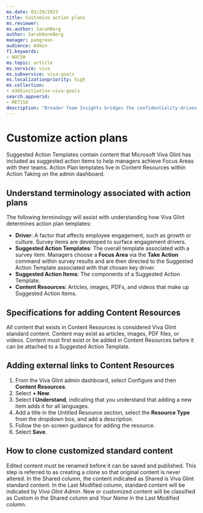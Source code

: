 ```yaml
---
ms.date: 03/29/2023
title: Customize action plans 
ms.reviewer: 
ms.author: SarahBerg
author: SarahAnneBerg
manager: pamgreen
audience: Admin
f1.keywords:
- NOCSH
ms.topic: article
ms.service: viva
ms.subservice: viva-goals
ms.localizationpriority: high
ms.collection:  
- m365initiative-viva-goals  
search.appverid:
- MET150
description: "Broader Team Insights bridges the confidentiality-driven gap for managers of small teams that may not have enough team members or survey responses to view their own team’s responses."
---
```


# Customize action plans 

Suggested Action Templates contain content that Microsoft Viva Glint has included as suggested action items to help managers achieve Focus Areas with their teams. Action Plan templates live in Content Resources within Action Taking on the admin dashboard. 

## Understand terminology associated with action plans 

The following terminology will assist with understanding how Viva Glint determines action plan templates: 

- **Driver**: A factor that affects employee engagement, such as growth or culture. Survey items are developed to surface engagement drivers.
- **Suggested Action Templates**: The overall template associated with a survey item. Managers choose a **Focus Area** via the **Take Action** command within survey results and are then directed to the Suggested Action Template associated with that chosen key driver.
- **Suggested Action Items**: The components of a Suggested Action Template. 
- **Content Resources**: Articles, images, PDFs, and videos that make up Suggested Action Items. 

## Specifications for adding Content Resources 

All content that exists in Content Resources is considered Viva Glint standard content. Content may exist as articles, images, PDF files, or videos. Content must first exist or be added in Content Resources before it can be attached to a Suggested Action Template.

## Adding external links to Content Resources 

1. From the Viva Glint admin dashboard, select Configure and then **Content Resources**. 
1. Select **+ New**. 
1. Select **I Understand**, indicating that you understand that adding a new item adds it for all languages. 
1. Add a title in the Untitled Resource section, select the **Resource Type** from the dropdown box, and add a description. 
1. Follow the on-screen guidance for adding the resource. 
1. Select **Save**. 

## How to clone customized standard content 

Edited content must be renamed before it can be saved and published. This step is referred to as creating a clone so that original content is never altered. In the Shared column, the content indicated as Shared is Viva Glint standard content. In the Last Modified column, standard content will be indicated by *Viva Glint Admin*. New or customized content will be classified as Custom in the Shared column and *Your Name* in the Last Modified column.